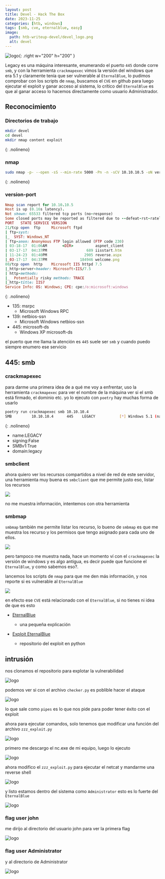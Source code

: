 ```yaml
---
layout: post
title: Devel - Hack The Box
date: 2023-11-25
categories: [htb, windows]
tags: [smb, cve, eternalblue, easy]
image:
  path: htb-writeup-devel/devel_logo.png
  alt: devel
---
```


![logo](htb-writeup-devel/logo.png){: .right w="200" h="200" }

Legacy es una máquina interesante, enumerando el puerto `445` donde corre `smb`,  y con la herramienta `crackmapexec`
vimos la versión del windows que era 5.1 y claramente tenía que ser vulnerable al `EternalBlue`, lo pudimos comprobar con los
scripts de `nmap`, buscamos el `CVE` en github para luego ejecutar el exploit y ganar acceso al sistema, lo crítico del
`EternalBlue` es que al ganar acceso lo hacemos directamente como usuario Administrador.

## Reconocimiento

### Directorios de trabajo

```bash
mkdir devel
cd devel
mkdir nmap content exploit
```
{: .nolineno}

### nmap

```bash
sudo nmap -p- --open -sS --min-rate 5000 -Pn -n -sCV 10.10.10.5 -oN version-port
```
{: .nolineno}

### version-port

```ruby
Nmap scan report for 10.10.10.5
Host is up (0.16s latency).
Not shown: 65533 filtered tcp ports (no-response)
Some closed ports may be reported as filtered due to --defeat-rst-ratelimit
PORT   STATE SERVICE VERSION
21/tcp open  ftp     Microsoft ftpd
| ftp-syst: 
|_  SYST: Windows_NT
| ftp-anon: Anonymous FTP login allowed (FTP code 230)
| 03-18-17  01:06AM       <DIR>          aspnet_client
| 03-17-17  04:37PM                  689 iisstart.htm
| 11-24-23  01:40PM                 2905 reverse.aspx
|_03-17-17  04:37PM               184946 welcome.png
80/tcp open  http    Microsoft IIS httpd 7.5
|_http-server-header: Microsoft-IIS/7.5
| http-methods: 
|_  Potentially risky methods: TRACE
|_http-title: IIS7
Service Info: OS: Windows; CPE: cpe:/o:microsoft:windows
```
{: .nolineno}

- 135: msrpc
	+ Microsoft Windows RPC
- 139: netbios-ssn
	+ Microsoft Windows netbios-ssn
- 445: microsoft-ds
	+ Windows XP microsoft-ds

el puerto que me llama la atención es `445` suele ser `smb` y cuando puedo siempre enumero ese servicio


## 445: smb

### crackmapexec

para darme una primera idea de a qué me voy a enfrentar, uso la herramienta `crackmapexec` para ver el nombre de la máquina
ver si el smb está firmado, el dominio etc. yo lo ejecuto con `poetry` hay muchas forma de usarlo

```bash
poetry run crackmapexec smb 10.10.10.4
SMB         10.10.10.4      445    LEGACY           [*] Windows 5.1 (name:LEGACY) (domain:legacy) (signing:False) (SMBv1:True)
```
{: .nolineno}

- name:LEGACY
- signing:False
- SMBv1:True
- domain:legacy

### smbclient

ahora quiero ver los recursos compartidos a nivel de red de este servidor, una herramienta muy buena es `smbclient`
que me permite justo eso, listar los recursos

![](htb-writeup-legacy/smbclient.png)

no me muestra información, intentemos con otra herramienta

### smbmap

`smbmap` también me permite listar los recurso, lo bueno de `smbmap` es que me muestra los recurso y los permisos
que tengo asignado para cada uno de ellos.

![](htb-writeup-legacy/smbmap.png) 

pero tampoco me muestra nada, hace un momento ví con el `crackmapexec` la versión de windows y es algo antigua, es decir
puede que funcione el `EternalBlue`, y como sabemos eso?.

lancemos los scripts de `nmap` para que me den más información, y nos reporte si es vulnerable al `EternalBlue`

![](htb-writeup-legacy/eternal1.png)

en efecto ese `CVE` está relacionado con el `EternalBlue`, si no tienes ni idea de que es esto

- [EternalBlue](https://keepcoding.io/blog/que-es-ms17-010/)
	+ una pequeña explicación 

- [Exploit EternalBlue](https://github.com/worawit/MS17-010)
	+ repositorio del exploit en python

## intrusión

nos clonamos el repositorio para explotar la vulnerabilidad

![logo](htb-writeup-legacy/exploit1.png)

podemos ver si con el archivo `checker.py` es poblible hacer el ataque

![logo](htb-writeup-legacy/exploit2.png)

lo que sale como `pipes` es lo que nos pide para poder tener éxito con el exploit

ahora para ejecutar comandos, solo tenemos que modificar una función del archivo `zzz_exploit.py`

![logo](htb-writeup-legacy/exploit3.png)

primero me descargo el nc.exe de mi equipo, luego lo ejecuto

![logo](htb-writeup-legacy/exploit4.png)

ahora modifico el `zzz_exploit.py` para ejecutar el netcat y mandarme una reverse shell

![logo](htb-writeup-legacy/exploit5.png)

y listo estamos dentro del sistema como `Administrator` esto es lo fuerte del `EternalBlue`

![logo](htb-writeup-legacy/flag1.png)

### flag user john

me dirijo al directorio del usuario john para ver la primera flag

![logo](htb-writeup-legacy/flag2.png)

### flag user Administrator

y al directorio de Administrator

![logo](htb-writeup-legacy/flag3.png)
